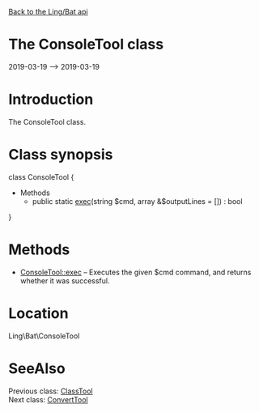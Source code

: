 [Back to the Ling/Bat api](https://github.com/lingtalfi/Bat/blob/master/doc/api/Ling/Bat.md)



The ConsoleTool class
================
2019-03-19 --> 2019-03-19






Introduction
============

The ConsoleTool class.



Class synopsis
==============


class <span class="pl-k">ConsoleTool</span>  {

- Methods
    - public static [exec](https://github.com/lingtalfi/Bat/blob/master/doc/api/Ling/Bat/ConsoleTool/exec.md)(string $cmd, array &$outputLines = []) : bool

}






Methods
==============

- [ConsoleTool::exec](https://github.com/lingtalfi/Bat/blob/master/doc/api/Ling/Bat/ConsoleTool/exec.md) &ndash; Executes the given $cmd command, and returns whether it was successful.





Location
=============
Ling\Bat\ConsoleTool


SeeAlso
==============
Previous class: [ClassTool](https://github.com/lingtalfi/Bat/blob/master/doc/api/Ling/Bat/ClassTool.md)<br>Next class: [ConvertTool](https://github.com/lingtalfi/Bat/blob/master/doc/api/Ling/Bat/ConvertTool.md)<br>
